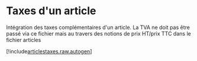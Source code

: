 # Taxes d'un article

Intégration des taxes complémentaires d'un article. La TVA ne doit pas être passé via ce fichier mais au travers des notions de prix HT/prix TTC dans le fichier articles


[!include[articlestaxes.raw.autogen](articlestaxes.raw.autogen.md)]

<!-- [!include[articlestaxes.csv.autogen](articlestaxes.csv.autogen.md)]--> 

<!-- [!include[articlestaxes.xml.autogen](articlestaxes.xml.autogen.md)]--> 

